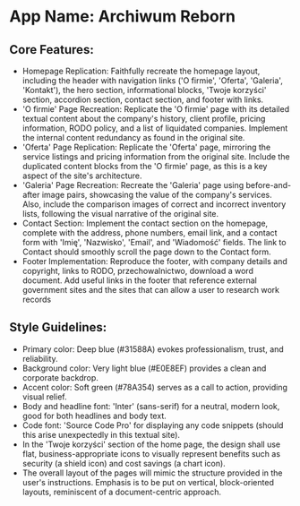 # **App Name**: Archiwum Reborn

## Core Features:

- Homepage Replication: Faithfully recreate the homepage layout, including the header with navigation links ('O firmie', 'Oferta', 'Galeria', 'Kontakt'), the hero section, informational blocks, 'Twoje korzyści' section, accordion section, contact section, and footer with links.
- 'O firmie' Page Recreation: Replicate the 'O firmie' page with its detailed textual content about the company's history, client profile, pricing information, RODO policy, and a list of liquidated companies. Implement the internal content redundancy as found in the original site.
- 'Oferta' Page Replication: Replicate the 'Oferta' page, mirroring the service listings and pricing information from the original site. Include the duplicated content blocks from the 'O firmie' page, as this is a key aspect of the site's architecture.
- 'Galeria' Page Recreation: Recreate the 'Galeria' page using before-and-after image pairs, showcasing the value of the company's services. Also, include the comparison images of correct and incorrect inventory lists, following the visual narrative of the original site.
- Contact Section: Implement the contact section on the homepage, complete with the address, phone numbers, email link, and a contact form with 'Imię', 'Nazwisko', 'Email', and 'Wiadomość' fields. The link to Contact should smoothly scroll the page down to the Contact form.
- Footer Implementation: Reproduce the footer, with company details and copyright, links to RODO, przechowalnictwo, download a word document. Add useful links in the footer that reference external government sites and the sites that can allow a user to research work records

## Style Guidelines:

- Primary color: Deep blue (#31588A) evokes professionalism, trust, and reliability.
- Background color: Very light blue (#E0E8EF) provides a clean and corporate backdrop.
- Accent color: Soft green (#78A354) serves as a call to action, providing visual relief.
- Body and headline font: 'Inter' (sans-serif) for a neutral, modern look, good for both headlines and body text.
- Code font: 'Source Code Pro' for displaying any code snippets (should this arise unexpectedly in this textual site).
- In the 'Twoje korzyści' section of the home page, the design shall use flat, business-appropriate icons to visually represent benefits such as security (a shield icon) and cost savings (a chart icon).
- The overall layout of the pages will mimic the structure provided in the user's instructions. Emphasis is to be put on vertical, block-oriented layouts, reminiscent of a document-centric approach.